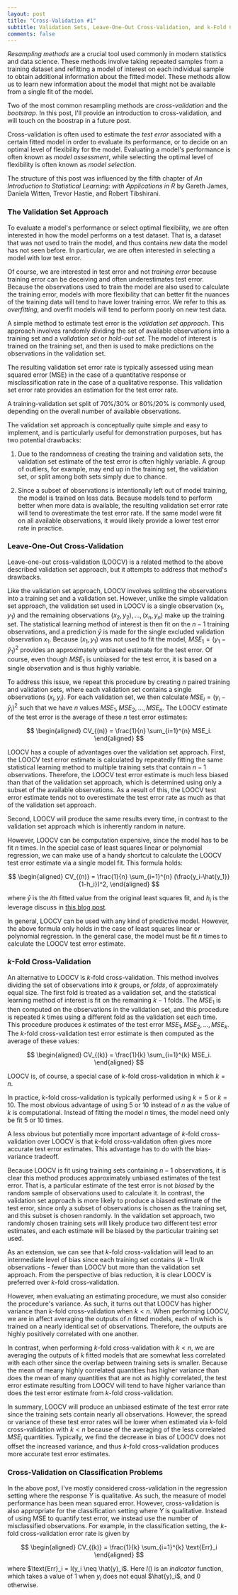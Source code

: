 ```yaml
---
layout: post
title: "Cross-Validation #1"
subtitle: Validation Sets, Leave-One-Out Cross-Validation, and k-Fold Cross-Validation
comments: false
---
```


*Resampling methods* are a crucial tool used commonly in modern statistics and data science.  These methods involve taking repeated samples from a training dataset and refitting a model of interest on each individual sample to obtain additional information about the fitted model.  These methods allow us to learn new information about the model that might not be available from a single fit of the model.

Two of the most common resampling methods are *cross-validation* and the *bootstrap*.  In this post, I'll provide an introduction to cross-validation, and will touch on the boostrap in a future post.

Cross-validation is often used to estimate the *test error* associated with a certain fitted model in order to evaluate its performance, or to decide on an optimal level of flexibility for the model.  Evaluating a model's performance is often known as *model assessment*, while selecting the optimal level of flexibility is often known as *model selection*.

The structure of this post was influenced by the fifth chapter of *An Introduction to Statistical Learning: with Applications in R* by Gareth James, Daniela Witten, Trevor Hastie, and Robert Tibshirani.

### The Validation Set Approach

To evaluate a model's performance or select optimal flexibility, we are often interested in how the model performs on a test dataset.  That is, a dataset that was not used to train the model, and thus contains *new* data the model has not seen before.  In particular, we are often interested in selecting a model with low test error.  

Of course, we are interested in test error and not *training error* because training error can be deceiving and often underestimates test error.  Because the observations used to train the model are also used to calculate the training error, models with more flexibility that can better fit the nuances of the training data will tend to have lower training error.  We refer to this as *overfitting*, and overfit models will tend to perform poorly on new test data. 

A simple method to estimate test error is the *validation set approach*.  This approach involves randomly dividing the set of available observations into a training set and a *validation set* or *hold-out set*.  The model of interest is trained on the training set, and then is used to make predictions on the observations in the validation set. 

The resulting validation set error rate is typically assessed using mean squared error (MSE) in the case of a quantitative response or misclassification rate in the case of a qualitative response.  This validation set error rate provides an estimation for the test error rate.

A training-validation set split of 70%/30% or 80%/20% is commonly used, depending on the overall number of available observations.  

The validation set approach is conceptually quite simple and easy to implement, and is particularly useful for demonstration purposes, but has two potential drawbacks:

1. Due to the randomness of creating the training and validation sets, the validation set estimate of the test error is often highly variable.  A group of outliers, for example, may end up in the training set, the validation set, or split among both sets simply due to chance.

2. Since a subset of observations is intentionally left out of model training, the model is trained on less data.  Because models tend to perform better when more data is available, the resulting validation set error rate will tend to overestimate the test error rate.  If the same model were fit on all available observations, it would likely provide a lower test error rate in practice.

### Leave-One-Out Cross-Validation

Leave-one-out cross-validation (LOOCV) is a related method to the above described validation set approach, but it attempts to address that method's drawbacks.

Like the validation set approach, LOOCV involves splitting the observations into a training set and a validation set.  However, unlike the simple validation set approach, the validation set used in LOOCV is a single observation $(x_1, y_1)$ and the remaining observations ${(x_2, y_2), \ldots, (x_n, y_n)}$ make up the training set.  The statistical learning method of interest is then fit on the $n-1$ training observations, and a prediction $\hat{y}$ is made for the single excluded validation observation $x_1$.  Because $(x_1, y_1)$ was not used to fit the model, $MSE_1=(y_1 - \hat{y}_1)^2$ provides an approximately unbiased estimate for the test error.  Of course, even though $MSE_1$ is unbiased for the test error, it is based on a single observation and is thus highly variable.

To address this issue, we repeat this procedure by creating $n$ paired training and validation sets, where each validation set contains a single observations $(x_i, y_i)$.  For each validation set, we then calculate $MSE_i=(y_i - \hat{y}_i)^2$ such that we have $n$ values $MSE_1, MSE_2, \ldots, MSE_n$.  The LOOCV estimate of the test error is the average of these $n$ test error estimates:

$$
\begin{aligned} 
CV_{(n)} = \frac{1}{n} \sum_{i=1}^{n} MSE_i.
\end{aligned}
$$

LOOCV has a couple of advantages over the validation set approach.  First, the LOOCV test error estimate is calculated by repeatedly fitting the same statistical learning method to multiple training sets that contain $n-1$ observations.  Therefore, the LOOCV test error estimate is much less biased than that of the validation set approach, which is determined using only a subset of the available observations.  As a result of this, the LOOCV test error estimate tends not to overestimate the test error rate as much as that of the validation set approach.

Second, LOOCV will produce the same results every time, in contrast to the validation set approach which is inherently random in nature. 

However, LOOCV can be computation expensive, since the model has to be fit $n$ times.  In the special case of least squares linear or polynomial regression, we can make use of a handy shortcut to calculate the LOOCV test error estimate via a single model fit.  This formula holds:

$$
\begin{aligned} 
CV_{(n)} = \frac{1}{n} \sum_{i=1}^{n} (\frac{y_i-\hat{y_1}}{1-h_i})^2,
\end{aligned}
$$

where $\hat{y}$ is the $i$th fitted value from the original least squares fit, and $h_i$ is the leverage discuss in [this blog post](https://ethanwicker.com/2021-01-19-multiple-linear-regression-004/).

In general, LOOCV can be used with any kind of predictive model.  However, the above formula only holds in the case of least squares linear or polynomial regression.  In the general case, the model must be fit $n$ times to calculate the LOOCV test error estimate.

### $k$-Fold Cross-Validation

An alternative to LOOCV is $k$-fold cross-validation.  This method involves dividing the set of observations into $k$ groups, or *folds*, of approximately equal size.  The first fold is treated as a validation set, and the statistical learning method of interest is fit on the remaining $k-1$ folds.  The $MSE_1$ is then computed on the observations in the validation set, and this procedure is repeated $k$ times using a different fold as the validation set each time.  This procedure produces $k$ estimates of the test error $MSE_1, MSE_2, \ldots, MSE_k$.  The $k$-fold cross-validation test error estimate is then computed as the average of these values:

$$
\begin{aligned} 
CV_{(k)} = \frac{1}{k} \sum_{i=1}^{k} MSE_i.
\end{aligned}
$$

LOOCV is, of course, a special case of $k$-fold cross-validation in which $k=n$.

In practice, $k$-fold cross-validation is typically performed using $k=5$ or $k=10$.  The most obvious advantage of using 5 or 10 instead of $n$ as the value of $k$ is computational.  Instead of fitting the model $n$ times, the model need only be fit 5 or 10 times.

A less obvious but potentially more important advantage of $k$-fold cross-validation over LOOCV is that $k$-fold cross-validation often gives more accurate test error estimates.  This advantage has to do with the bias-variance tradeoff.  

Because LOOCV is fit using training sets containing $n-1$ observations, it is clear this method produces approximately unbiased estimates of the test error.  That is, a particular estimate of the test error is not *biased* by the random sample of observations used to calculate it.  In contrast, the validation set approach is more likely to produce a biased estimate of the test error, since only a subset of observations is chosen as the training set, and this subset is chosen randomly.  In the validation set approach, two randomly chosen training sets will likely produce two different test error estimates, and each estimate will be biased by the particular training set used.

As an extension, we can see that $k$-fold cross-validation will lead to an intermediate level of bias since each training set contains $(k-1)n/k$ observations - fewer than LOOCV but more than the validation set approach.  From the perspective of bias reduction, it is clear LOOCV is preferred over $k$-fold cross-validation.

However, when evaluating an estimating procedure, we must also consider the procedure's variance.  As such, it turns out that LOOCV has higher variance than $k$-fold cross-validation when $k<n$.  When performing LOOCV, we are in affect averaging the outputs of $n$ fitted models, each of which is trained on a nearly identical set of observations.  Therefore, the outputs are highly positively correlated with one another.  

In contrast, when performing $k$-fold cross-validation with $k<n$, we are averaging the outputs of $k$ fitted models that are somewhat less correlated with each other since the overlap between training sets is smaller.  Because the mean of meany highly correlated quantities has higher variance than does the mean of many quantities that are not as highly correlated, the test error estimate resulting from LOOCV will tend to have higher variance than does the test error estimate from $k$-fold cross-validation.

In summary, LOOCV will produce an unbiased estimate of the test error rate since the training sets contain nearly all observations.  However, the spread or variance of these test error rates will be lower when estimated via $k$-fold cross-validation with $k<n$ because of the averaging of the less correlated $MSE_i$ quantities.  Typically, we find the decrease in bias of LOOCV does not offset the increased variance, and thus $k$-fold cross-validation produces more accurate test error estimates.

### Cross-Validation on Classification Problems

In the above post, I've mostly considered cross-validation in the regression setting where the response $Y$ is qualitative.  As such, the measure of model performance has been mean squared error.  However, cross-validation is also appropriate for the classification setting where $Y$ is qualitative.  Instead of using MSE to quantify test error, we instead use the number of misclassified observations.  For example, in the classification setting, the $k$-fold cross-validation error rate is given by

$$
\begin{aligned} 
CV_{(k)} = \frac{1}{k} \sum_{i=1}^{k} \text{Err}_i
\end{aligned}
$$

where $\text{Err}_i = I(y_i \neq \hat{y)_i$.  Here $I()$ is an *indicator* function, which takes a value of 1 when $y_i$ does not equal $\hat{y)_i$, and 0 otherwise.
